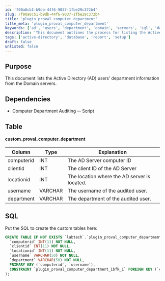 ```yaml
---
id: 'f00a8cb1-b9db-44f6-9037-1fbe29c372b4'
slug: /f00a8cb1-b9db-44f6-9037-1fbe29c372b4
title: 'plugin_proval_computer_department'
title_meta: 'plugin_proval_computer_department'
keywords: ['ad', 'users', 'department', 'domain', 'servers', 'sql', 'database']
description: 'This document outlines the process for listing the Active Directory users department information from Domain servers, including the necessary SQL commands to create custom tables for auditing purposes.'
tags: ['active-directory', 'database', 'report', 'setup']
draft: false
unlisted: false
---
```


## Purpose

This document lists the Active Directory (AD) users' department information from the Domain servers.

## Dependencies

- Computer Department Auditing -- Script

## Table

#### custom_proval_computer_department

| Column      | Type    | Explanation                                   |
|-------------|---------|-----------------------------------------------|
| computerid  | INT     | The AD Server computer ID                     |
| clientid    | INT     | The client ID of the AD Server                |
| locationid  | INT     | The location where the AD server is located.  |
| username     | VARCHAR | The username of the audited user.             |
| department   | VARCHAR | The department of the audited user.           |

## SQL

Put the SQL to create the custom tables here:

```sql
CREATE TABLE IF NOT EXISTS `labtech`.`plugin_proval_computer_department` (
  `computerid` INT(11) NOT NULL,
  `clientid` INT(11) NOT NULL,
  `locationid` INT(11) NOT NULL,
  `username` VARCHAR(50) NOT NULL,
  `department` VARCHAR(50) NOT NULL,
  PRIMARY KEY (`computerid`, `username`),
  CONSTRAINT `plugin_proval_computer_department_ibfk_1` FOREIGN KEY (`computerid`) REFERENCES `labtech`.`computers`(`computerid`) ON UPDATE NO ACTION ON DELETE CASCADE
);
```


